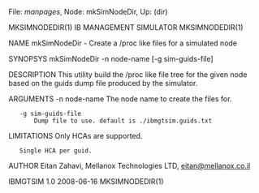 File: *manpages*,  Node: mkSimNodeDir,  Up: (dir)

MKSIMNODEDIR(1)             IB MANAGEMENT SIMULATOR            MKSIMNODEDIR(1)



NAME
       mkSimNodeDir -  Create a /proc like files for a simulated node

SYNOPSYS
       mkSimNodeDir -n node-name [-g sim-guids-file]

DESCRIPTION
       This utility build the /proc like file tree for the given node based on
       the guids dump file produced by the simulator.

ARGUMENTS
       -n node-name
           The node name to create the files for.

       -g sim-guids-file
           Dump file to use. default is ./ibmgtsim.guids.txt

LIMITATIONS
       Only HCAs are supported.

       Single HCA per guid.

AUTHOR
       Eitan Zahavi, Mellanox Technologies LTD, eitan@mellanox.co.il



IBMGTSIM 1.0                      2008-06-16                   MKSIMNODEDIR(1)
